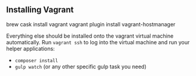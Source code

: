 ## Installing Vagrant
brew cask install vagrant
vagrant plugin install vagrant-hostmanager

Everything else should be installed onto the vagrant virtual machine
automatically.  Run `vagrant ssh` to log into the virtual machine
and run your helper applications:

* `composer install`
* `gulp watch` (or any other specific gulp task you need)
